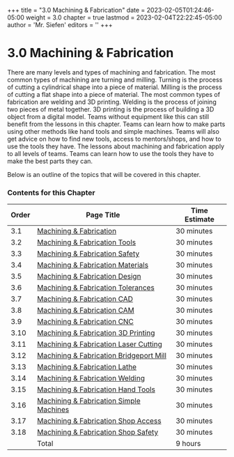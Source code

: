 +++
title = "3.0 Machining & Fabrication"
date = 2023-02-05T01:24:46-05:00
weight = 3.0
chapter = true
lastmod = 2023-02-04T22:22:45-05:00
author = 'Mr. Siefen'
editors = ''
+++

# 3.0 Machining & Fabrication

There are many levels and types of machining and fabrication. The most common types of machining are turning and milling. Turning is the process of cutting a cylindrical shape into a piece of material. Milling is the process of cutting a flat shape into a piece of material. The most common types of fabrication are welding and 3D printing. Welding is the process of joining two pieces of metal together. 3D printing is the process of building a 3D object from a digital model. Teams without equipment like this can still benefit from the lessons in this chapter. Teams can learn how to make parts using other methods like hand tools and simple machines. Teams will also get advice on how to find new tools, access to mentors/shops, and how to use the tools they have. The lessons about machining and fabrication apply to all levels of teams. Teams can learn how to use the tools they have to make the best parts they can.

Below is an outline of the topics that will be covered in this chapter.

### Contents for this Chapter

| Order | Page Title | Time Estimate |
| --- | --- | --- |
| 3.1 | [Machining & Fabrication](/machining_fab/machining_fab) | 30 minutes |
| 3.2 | [Machining & Fabrication Tools](/machining_fab/machining_fab_tools) | 30 minutes |
| 3.3 | [Machining & Fabrication Safety](/machining_fab/machining_fab_safety) | 30 minutes |
| 3.4 | [Machining & Fabrication Materials](/machining_fab/machining_fab_materials) | 30 minutes |
| 3.5 | [Machining & Fabrication Design](/machining_fab/machining_fab_design) | 30 minutes |
| 3.6 | [Machining & Fabrication Tolerances](/machining_fab/machining_fab_tolerances) | 30 minutes |
| 3.7 | [Machining & Fabrication CAD](/machining_fab/machining_fab_cad) | 30 minutes |
| 3.8 | [Machining & Fabrication CAM](/machining_fab/machining_fab_cam) | 30 minutes |
| 3.9 | [Machining & Fabrication CNC](/machining_fab/machining_fab_cnc) | 30 minutes |
| 3.10 | [Machining & Fabrication 3D Printing](/machining_fab/machining_fab_3d_printing) | 30 minutes |
| 3.11 | [Machining & Fabrication Laser Cutting](/machining_fab/machining_fab_laser_cutting) | 30 minutes |
| 3.12 | [Machining & Fabrication Bridgeport Mill](/machining_fab/machining_fab_bridgeport_mill) | 30 minutes |
| 3.13 | [Machining & Fabrication Lathe](/machining_fab/machining_fab_lathe) | 30 minutes |
| 3.14 | [Machining & Fabrication Welding](/machining_fab/machining_fab_welding) | 30 minutes |
| 3.15 | [Machining & Fabrication Hand Tools](/machining_fab/machining_fab_hand_tools) | 30 minutes |
| 3.16 | [Machining & Fabrication Simple Machines](/machining_fab/machining_fab_simple_machines) | 30 minutes |
| 3.17 | [Machining & Fabrication Shop Access](/machining_fab/machining_fab_shop_access) | 30 minutes |
| 3.18 | [Machining & Fabrication Shop Safety](/machining_fab/machining_fab_shop_safety) | 30 minutes |
|      | Total | 9 hours |
